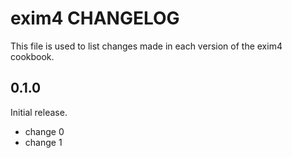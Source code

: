 # exim4 CHANGELOG

This file is used to list changes made in each version of the exim4 cookbook.

## 0.1.0

Initial release.

- change 0
- change 1

